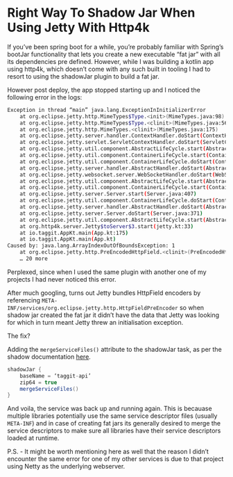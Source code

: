 # Right Way To Shadow Jar When Using Jetty With Http4k

If you’ve been spring boot for a while, you’re probably familiar with Spring’s bootJar functionality that lets you create a new executable “fat jar” with all its dependencies pre defined. However, while I was building a kotlin app using http4k, which doesn’t come with any such built in tooling I had to resort to using the shadowJar plugin to build a fat jar.

However post deploy, the app stopped starting up and I noticed the following error in the logs:

```bash
Exception in thread “main” java.lang.ExceptionInInitializerError
	at org.eclipse.jetty.http.MimeTypes$Type.<init>(MimeTypes.java:98)
	at org.eclipse.jetty.http.MimeTypes$Type.<clinit>(MimeTypes.java:56)
	at org.eclipse.jetty.http.MimeTypes.<clinit>(MimeTypes.java:175)
	at org.eclipse.jetty.server.handler.ContextHandler.doStart(ContextHandler.java:806)
	at org.eclipse.jetty.servlet.ServletContextHandler.doStart(ServletContextHandler.java:275)
	at org.eclipse.jetty.util.component.AbstractLifeCycle.start(AbstractLifeCycle.java:72)
	at org.eclipse.jetty.util.component.ContainerLifeCycle.start(ContainerLifeCycle.java:169)
	at org.eclipse.jetty.util.component.ContainerLifeCycle.doStart(ContainerLifeCycle.java:110)
	at org.eclipse.jetty.server.handler.AbstractHandler.doStart(AbstractHandler.java:100)
	at org.eclipse.jetty.websocket.server.WebSocketHandler.doStart(WebSocketHandler.java:84)
	at org.eclipse.jetty.util.component.AbstractLifeCycle.start(AbstractLifeCycle.java:72)
	at org.eclipse.jetty.util.component.ContainerLifeCycle.start(ContainerLifeCycle.java:169)
	at org.eclipse.jetty.server.Server.start(Server.java:407)
	at org.eclipse.jetty.util.component.ContainerLifeCycle.doStart(ContainerLifeCycle.java:110)
	at org.eclipse.jetty.server.handler.AbstractHandler.doStart(AbstractHandler.java:100)
	at org.eclipse.jetty.server.Server.doStart(Server.java:371)
	at org.eclipse.jetty.util.component.AbstractLifeCycle.start(AbstractLifeCycle.java:72)
	at org.http4k.server.Jetty$toServer$3.start(jetty.kt:33)
	at io.taggit.AppKt.main(App.kt:175)
	at io.taggit.AppKt.main(App.kt)
Caused by: java.lang.ArrayIndexOutOfBoundsException: 1
	at org.eclipse.jetty.http.PreEncodedHttpField.<clinit>(PreEncodedHttpField.java:68)
	… 20 more
```

Perplexed, since when I used the same plugin with another one of my projects I had never noticed this error. 

After much googling, turns out Jetty bundles HttpField encoders by referencing `META-INF/services/org.eclipse.jetty.http.HttpFieldPreEncoder` so when shadow jar created the fat jar it didn’t have the data that Jetty was looking for which in turn meant Jetty threw an initialisation exception.

The fix?

Adding the `mergeServiceFiles()` attribute to the shadowJar task, as per the shadow documentation [here](https://imperceptiblethoughts.com/shadow/configuration/merging/#merging-service-descriptor-files).

```groovy
shadowJar {
    baseName = ‘taggit-api’
    zip64 = true
    mergeServiceFiles()
}
```

And voila, the service was back up and running again. This is becauase multiple libraries potentially use the same service descriptor files (usually `META-INF`) and in case of creating fat jars its generally desired to merge the service descriptors to make sure all libraries have their service descriptors loaded at runtime.

P.S. - It might be worth mentioning here as well that the reason I didn’t encounter the same error for one of my other services is due to that project using Netty as the underlying webserver.
